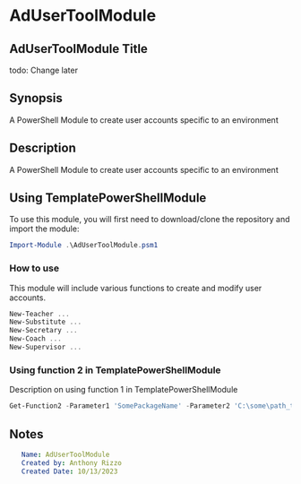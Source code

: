 # AdUserToolModule

<!-- [![Build status](https://ci.appveyor.com/api/projects/status/7yb9er834qod0xvw?svg=true)](https://ci.appveyor.com/project/Name/templatepowershellmodule) -->

## AdUserToolModule Title

todo: Change later

## Synopsis

A PowerShell Module to create user accounts specific to an environment

## Description

A PowerShell Module to create user accounts specific to an environment

## Using TemplatePowerShellModule

To use this module, you will first need to download/clone the repository and import the module:

```powershell
Import-Module .\AdUserToolModule.psm1
```

### How to use

This module will include various functions to create and modify user accounts.

```powershell
New-Teacher ...
New-Substitute ...
New-Secretary ...
New-Coach ...
New-Supervisor ...
```

### Using function 2 in TemplatePowerShellModule

Description on using function 1 in TemplatePowerShellModule

```powershell
Get-Function2 -Parameter1 'SomePackageName' -Parameter2 'C:\some\path_to_folder_containing_packages'
```

## Notes

```yaml
   Name: AdUserToolModule
   Created by: Anthony Rizzo
   Created Date: 10/13/2023
```
